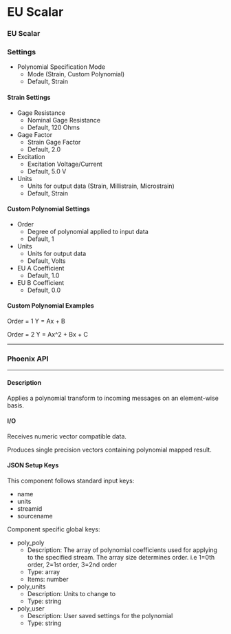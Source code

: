 # EU Scalar

### EU Scalar

### Settings

* Polynomial Specification Mode
  * Mode (Strain, Custom Polynomial)
  * Default, Strain

#### Strain Settings

* Gage Resistance
  * Nominal Gage Resistance
  * Default, 120 Ohms
* Gage Factor
  * Strain Gage Factor
  * Default, 2.0
* Excitation
  * Excitation Voltage/Current
  * Default, 5.0 V
* Units
  * Units for output data (Strain, Millistrain, Microstrain)
  * Default, Strain

#### Custom Polynomial Settings

* Order
  * Degree of polynomial applied to input data
  * Default, 1
* Units
  * Units for output data
  * Default, Volts
* EU A Coefficient
  * Default, 1.0
* EU B Coefficient
  * Default, 0.0

#### Custom Polynomial Examples

Order = 1 Y = Ax + B

Order = 2 Y = Ax^2 + Bx + C

***

### Phoenix API

***

#### Description

Applies a polynomial transform to incoming messages on an element-wise basis.

#### I/O

Receives numeric vector compatible data.

Produces single precision vectors containing polynomial mapped result.

#### JSON Setup Keys

This component follows standard input keys:

* name
* units
* streamid
* sourcename

Component specific global keys:

* poly\_poly
  * Description: The array of polynomial coefficients used for applying to the specified stream. The array size determines order. i.e 1=0th order, 2=1st order, 3=2nd order
  * Type: array
  * Items: number
* poly\_units
  * Description: Units to change to
  * Type: string
* poly\_user
  * Description: User saved settings for the polynomial
  * Type: string
